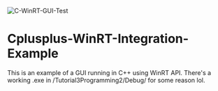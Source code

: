 ![C-WinRT-GUI-Test](https://user-images.githubusercontent.com/80493791/133306829-a71f40de-cb12-474e-9866-f864d2cd8ff1.png)
# Cplusplus-WinRT-Integration-Example

This is an example of a GUI running in C++ using WinRT API. There's a working .exe in /Tutorial3Programming2/Debug/ for some reason lol.
